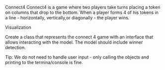 Connect4
Connect4 is a game where two players take turns placing a token on columns that drop to the bottom. When a player forms 4 of his tokens in a line - horizontally, vertically,or diagonally - the player wins.

Visualization

Create a class that represents the connect 4 game with an interface that allows interacting with the model. The model should include winner detection.

Tip: We do not need to handle user input - only calling the objects and printing to the termina/console is fine.